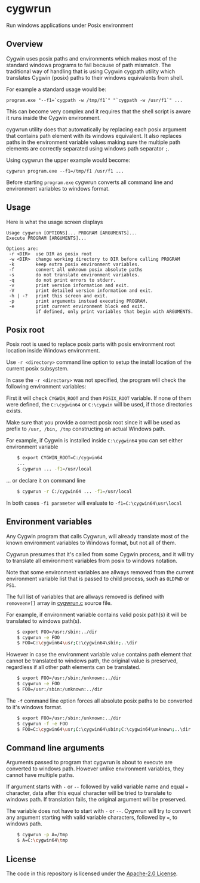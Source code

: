 # cygwrun

Run windows applications under Posix environment

## Overview

Cygwin uses posix paths and environments which makes most of
the standard windows programs to fail because of path mismatch.
The traditional way of handling that is using Cygwin cygpath
utility which translates Cygwin (posix) paths to their windows
equivalents from shell.

For example a standard usage would be:
```
program.exe "--f1=`cygpath -w /tmp/f1`" "`cygpath -w /usr/f1`" ...
```
This can become very complex and it requires that the shell
script is aware it runs inside the Cygwin environment.

cygwrun utility does that automatically by replacing each posix
argument that contains path element with its windows equivalent.
It also replaces paths in the environment variable values making
sure the multiple path elements are correctly separated using
windows path separator `;`.

Using cygwrun the upper example would become:
```
cygwrun program.exe --f1=/tmp/f1 /usr/f1 ...
```
Before starting `program.exe` cygwrun converts all command line
and environment variables to windows format.

## Usage

Here is what the usage screen displays
```
Usage cygwrun [OPTIONS]... PROGRAM [ARGUMENTS]...
Execute PROGRAM [ARGUMENTS]...

Options are:
 -r <DIR>  use DIR as posix root
 -w <DIR>  change working directory to DIR before calling PROGRAM
 -k        keep extra posix environment variables.
 -f        convert all unknown posix absolute paths
 -s        do not translate environment variables.
 -q        do not print errors to stderr.
 -v        print version information and exit.
 -V        print detailed version information and exit.
 -h | -?   print this screen and exit.
 -p        print arguments instead executing PROGRAM.
 -e        print current environment block end exit.
           if defined, only print variables that begin with ARGUMENTS.

```

## Posix root

Posix root is used to replace posix parts with posix environment root
location inside Windows environment.

Use `-r <directory>` command line option to setup the install location
of the current posix subsystem.

In case the `-r <directory>` was not specified, the program will
check the following environment variables:

First it will check `CYGWIN_ROOT` and then `POSIX_ROOT` variable.
If none of them were defined, the `C:\cygwin64` or `C:\cygwin`
will be used, if those directories exists.

Make sure that you provide a correct posix root since it will
be used as prefix to `/usr, /bin, /tmp` constructing an actual
Windows path.


For example, if Cygwin is installed inside `C:\cygwin64` you
can set either environment variable

```sh
    $ export CYGWIN_ROOT=C:/cygwin64
    ...
    $ cygwrun ... -f1=/usr/local
```

... or declare it on command line

```sh
    $ cygwrun -r C:/cygwin64 ... -f1=/usr/local
```

In both cases `-f1 parameter` will evaluate to `-f1=C:\cygwin64\usr\local`

## Environment variables

Any Cygwin program that calls Cygwrun, will already translate
most of the known environment variables to Windows format,
but not all of them.

Cygwrun presumes that it's called from some Cygwin process,
and it will try to translate all environment variables from
posix to windows notation.

Note that some environment variables are allways removed from the
current environment variable list that is passed to child process,
such as `OLDPWD` or `PS1`.

The full list of variables that are allways removed is defined
with `removeenv[]` array in [cygwrun.c](cygwrun.c) source file.

For example, if environment variable contains valid posix path(s)
it will be translated to windows path(s).

```sh
    $ export FOO=/usr:/sbin:../dir
    $ cygwrun -e FOO
    $ FOO=C:\cygwin64\usr;C:\cygwin64\sbin;..\dir
```

However in case the environment variable value contains path element that
cannot be translated to windows path, the original value is preserved,
regardless if all other path elements can be translated.

```sh
    $ export FOO=/usr:/sbin:/unknown:../dir
    $ cygwrun -e FOO
    $ FOO=/usr:/sbin:/unknown:../dir
```

The `-f` command line option forces all absolute posix paths
to be converted to it's windows format.

```sh
    $ export FOO=/usr:/sbin:/unknown:../dir
    $ cygwrun -f -e FOO
    $ FOO=C:\cygwin64\usr;C:\cygwin64\sbin;C:\cygwin64\unknown;..\dir
```

## Command line arguments

Arguments passed to program that cygwrun is about to execute are
converted to windows path. However unlike environment variables, they
cannot have multiple paths.

If argument starts with `-` or `--` followed by valid variable name
and equal `=` character, data after this equal character
will be tried to translate to windows path. If translation fails,
the original argument will be preserved.

The variable does not have to start with `-` or `--`. Cygwrun will try
to convert any argument starting with valid variable characters,
followed by `=`, to windows path.

```sh
    $ cygwrun -p A=/tmp
    $ A=C:\cygwin64\tmp
```


## License

The code in this repository is licensed under the [Apache-2.0 License](LICENSE.txt).
